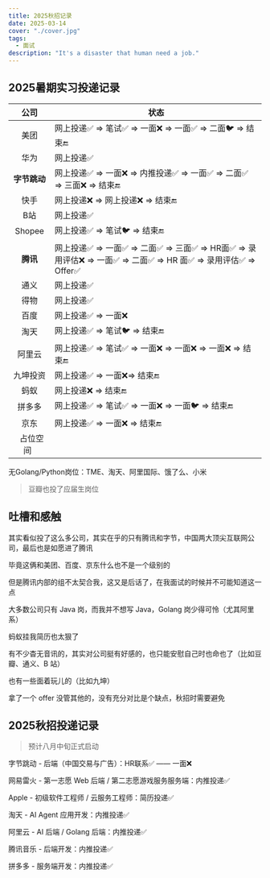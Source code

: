 ```yaml
---
title: 2025秋招记录
date: 2025-03-14
cover: "./cover.jpg"
tags: 
  - 面试
description: "It's a disaster that human need a job."
---
```


## 2025暑期实习投递记录

|      公司      | 状态                                                         |
| :------------: | ------------------------------------------------------------ |
|      美团      | 网上投递✅ => 笔试✅ => 一面❌ => 一面✅ => 二面🐦 => 结束🔚       |
|      华为      | 网上投递✅                                                    |
|  **字节跳动**  | 网上投递✅ => 一面❌ => 内推投递✅ => 一面✅ => 二面✅ => 三面❌ => 结束🔚 |
|      快手      | 网上投递❌ => 网上投递❌ => 结束🔚                              |
|      B站       | 网上投递✅                                                    |
|     Shopee     | 网上投递✅ => 笔试🐦 => 结束🔚                                  |
|    **腾讯**    | 网上投递✅ => 一面✅ => 二面✅ => 三面✅ => HR面✅ => 录用评估❌ => 一面✅ => 二面✅ => HR 面✅ => 录用评估✅ => Offer✅ |
|      通义      | 网上投递✅                                                    |
|      得物      | 网上投递✅                                                    |
|      百度      | 网上投递✅ => 一面❌                                           |
|      淘天      | 网上投递✅ => 笔试🐦 => 结束🔚                                  |
|     阿里云     | 网上投递✅ => 笔试✅ => 一面❌ => 一面❌ => 一面❌ => 结束🔚       |
|    九坤投资    | 网上投递✅ => 一面❌=> 结束🔚                                   |
|      蚂蚁      | 网上投递❌ => 结束🔚                                           |
|     拼多多     | 网上投递✅ => 笔试✅ => 一面❌ => 一面🐦 => 结束🔚                |
|      京东      | 网上投递✅ => 一面❌ => 结束🔚                                  |
| &nbsp;&nbsp;占位空间&nbsp;&nbsp; |                                                              |

无Golang/Python岗位：TME、淘天、阿里国际、饿了么、小米

> 豆瓣也投了应届生岗位

## 吐槽和感触

其实看似投了这么多公司，其实在乎的只有腾讯和字节，中国两大顶尖互联网公司，最后也是如愿进了腾讯

毕竟这俩和美团、百度、京东什么也不是一个级别的

但是腾讯内部的组不太契合我，这又是后话了，在我面试的时候并不可能知道这一点

大多数公司只有 Java 岗，而我并不想写 Java，Golang 岗少得可怜（尤其阿里系）

蚂蚁挂我简历也太狠了

有不少杳无音讯的，其实对公司挺有好感的，也只能安慰自己时也命也了（比如豆瓣、通义、B 站）

也有一些面着玩儿的（比如九坤）

拿了一个 offer 没管其他的，没有充分对比是个缺点，秋招时需要避免

## 2025秋招投递记录

> 预计八月中旬正式启动

字节跳动 - 后端（中国交易与广告）：HR联系✅ —— 一面❌

网易雷火 - 第一志愿 Web 后端 / 第二志愿游戏服务服务端：内推投递✅

Apple - 初级软件工程师 / 云服务工程师：简历投递✅

淘天 - AI Agent 应用开发：内推投递✅

阿里云 - AI 后端 / Golang 后端：内推投递✅

腾讯音乐 - 后端开发：内推投递✅

拼多多 - 服务端开发：内推投递✅



